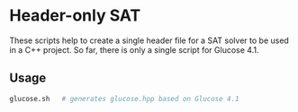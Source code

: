 # Header-only SAT

These scripts help to create a single header file for a SAT solver to be used in a C++ project. So far, there is only a single script for Glucose 4.1.

## Usage

```bash
glucose.sh   # generates glucose.hpp based on Glucose 4.1
```
